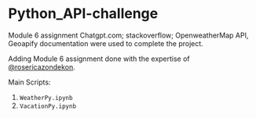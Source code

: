 # Python_API-challenge
Module 6 assignment
Chatgpt.com; stackoverflow; OpenweatherMap API, Geoapify documentation were used to complete the project.

Adding Module 6 assignment done with the expertise of [@rosericazondekon](https://github.com/rosericazondekon).

Main Scripts:
1. `WeatherPy.ipynb`
2. `VacationPy.ipynb`